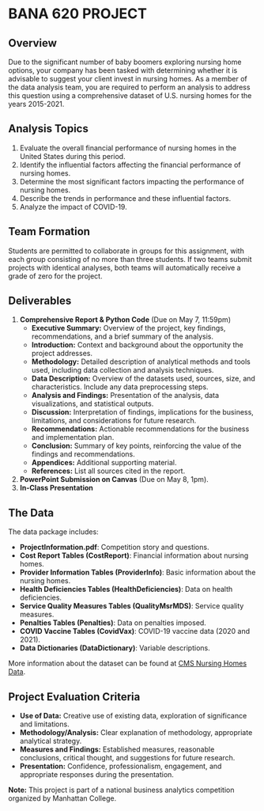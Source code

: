 # BANA 620 PROJECT

## Overview
Due to the significant number of baby boomers exploring nursing home options, your company has been tasked with determining whether it is advisable to suggest your client invest in nursing homes. As a member of the data analysis team, you are required to perform an analysis to address this question using a comprehensive dataset of U.S. nursing homes for the years 2015-2021.

## Analysis Topics
1. Evaluate the overall financial performance of nursing homes in the United States during this period.
2. Identify the influential factors affecting the financial performance of nursing homes.
3. Determine the most significant factors impacting the performance of nursing homes.
4. Describe the trends in performance and these influential factors.
5. Analyze the impact of COVID-19.

## Team Formation
Students are permitted to collaborate in groups for this assignment, with each group consisting of no more than three students. If two teams submit projects with identical analyses, both teams will automatically receive a grade of zero for the project.

## Deliverables
1. **Comprehensive Report & Python Code** (Due on May 7, 11:59pm)
   - **Executive Summary:** Overview of the project, key findings, recommendations, and a brief summary of the analysis.
   - **Introduction:** Context and background about the opportunity the project addresses.
   - **Methodology:** Detailed description of analytical methods and tools used, including data collection and analysis techniques.
   - **Data Description:** Overview of the datasets used, sources, size, and characteristics. Include any data preprocessing steps.
   - **Analysis and Findings:** Presentation of the analysis, data visualizations, and statistical outputs.
   - **Discussion:** Interpretation of findings, implications for the business, limitations, and considerations for future research.
   - **Recommendations:** Actionable recommendations for the business and implementation plan.
   - **Conclusion:** Summary of key points, reinforcing the value of the findings and recommendations.
   - **Appendices:** Additional supporting material.
   - **References:** List all sources cited in the report.
2. **PowerPoint Submission on Canvas** (Due on May 8, 1pm).
3. **In-Class Presentation**

## The Data
The data package includes:
- **ProjectInformation.pdf**: Competition story and questions.
- **Cost Report Tables (CostReport)**: Financial information about nursing homes.
- **Provider Information Tables (ProviderInfo)**: Basic information about the nursing homes.
- **Health Deficiencies Tables (HealthDeficiencies)**: Data on health deficiencies.
- **Service Quality Measures Tables (QualityMsrMDS)**: Service quality measures.
- **Penalties Tables (Penalties)**: Data on penalties imposed.
- **COVID Vaccine Tables (CovidVax)**: COVID-19 vaccine data (2020 and 2021).
- **Data Dictionaries (DataDictionary)**: Variable descriptions.

More information about the dataset can be found at [CMS Nursing Homes Data](https://data.cms.gov/provider-data/topics/nursing-homes).

## Project Evaluation Criteria
- **Use of Data:** Creative use of existing data, exploration of significance and limitations.
- **Methodology/Analysis:** Clear explanation of methodology, appropriate analytical strategy.
- **Measures and Findings:** Established measures, reasonable conclusions, critical thought, and suggestions for future research.
- **Presentation:** Confidence, professionalism, engagement, and appropriate responses during the presentation.

**Note:** This project is part of a national business analytics competition organized by Manhattan College.
